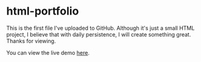 # html-portfolio
This is the first file I've uploaded to GitHub. Although it's just a small HTML project, I believe that with daily persistence, I will create something great. Thanks for viewing.

You can view the live demo [here](https://mayihsuan.github.io/html-portfolio/).
